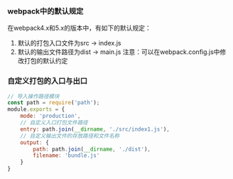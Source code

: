### webpack中的默认规定
在webpack4.x和5.x的版本中，有如下的默认规定：
1. 默认的打包入口文件为src -> index.js
2. 默认的输出文件路径为dist -> main.js
注意：可以在webpack.config.js中修改打包的默认约定

### 自定义打包的入口与出口
```js
// 导入操作路径模块
const path = require('path');
module.exports = {
    mode: 'production',
    // 自定义入口打包文件路径
    entry: path.join(__dirname, './src/index1.js'),
    // 自定义输出文件的存放路径和文件名称
    output: {
        path: path.join(__dirname, './dist'),
        filename: 'bundle.js'
    }
}
```
